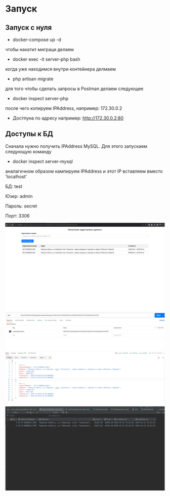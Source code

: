 # Запуск

## Запуск с нуля
- docker-compose up -d

чтобы накатит миграци делаем

- docker exec -it server-php bash

когда уже находимся  внутри  контейнера делмаем

- php artisan migrate

для того чтобы сделать запросы в Postman делаем следующее

- docker inspect server-php

после чего копируем IPAddress, например: 172.30.0.2

- Достпуна по адресу например: http://172.30.0.2:80

## Доступы к БД

Сначала нужно получить IPAddress MySQL.
Для этого запускаем следующую команду

- docker inspect server-mysql

аналагичном образом  кампируем IPAddress и этот IP вставляем вместо 'localhost'


БД: test

Юзер: admin

Пароль: secret

Порт: 3306

![plot](./image/Screenshot%20from%202023-10-25%2001-11-44.png)
![plot](./image/Screenshot%20from%202023-10-25%2003-27-19.png)
![plot](./image/Screenshot%20from%202023-10-25%2003-27-57.png)

